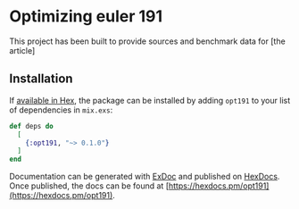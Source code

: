 # Optimizing euler 191

This project has been built to provide sources and benchmark data for [the article]








## Installation

If [available in Hex](https://hex.pm/docs/publish), the package can be installed
by adding `opt191` to your list of dependencies in `mix.exs`:

```elixir
def deps do
  [
    {:opt191, "~> 0.1.0"}
  ]
end
```

Documentation can be generated with [ExDoc](https://github.com/elixir-lang/ex_doc)
and published on [HexDocs](https://hexdocs.pm). Once published, the docs can
be found at [https://hexdocs.pm/opt191](https://hexdocs.pm/opt191).


